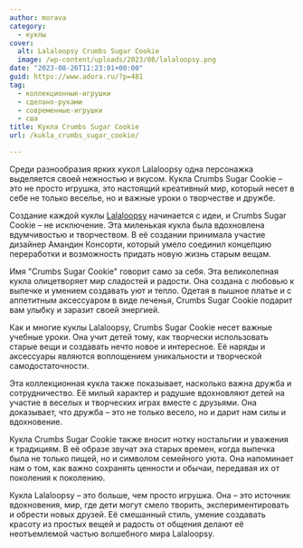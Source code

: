 ```yaml
---
author: morava
category:
  - куклы
cover:
  alt: Lalaloopsy Crumbs Sugar Cookie
  image: /wp-content/uploads/2023/08/lalaloopsy.png
date: "2023-08-26T11:23:01+00:00"
guid: https://www.adora.ru/?p=481
tag:
  - коллекционные-игрушки
  - сделано-руками
  - современные-игрушки
  - сша
title: Кукла Crumbs Sugar Cookie
url: /kukla_crumbs_sugar_cookie/

---
```

Среди разнообразия ярких кукол Lalaloopsy одна персонажка выделяется своей нежностью и вкусом. Кукла Crumbs Sugar Cookie – это не просто игрушка, это настоящий креативный мир, который несет в себе не только веселье, но и важные уроки о творчестве и дружбе.

Создание каждой куклы [Lalaloopsy](https://www.adora.ru/kukly-lalalupsi/478/) начинается с идеи, и Crumbs Sugar Cookie – не исключение. Эта миленькая кукла была вдохновлена вдумчивостью и творчеством. В её создании принимала участие дизайнер Амандин Консорти, который умело соединил концепцию переработки и возможность придать новую жизнь старым вещам.

Имя "Crumbs Sugar Cookie" говорит само за себя. Эта великолепная кукла олицетворяет мир сладостей и радости. Она создана с любовью к выпечке и умением создавать уют и тепло. Одетая в пышное платье и с аппетитным аксессуаром в виде печенья, Crumbs Sugar Cookie подарит вам улыбку и заразит своей энергией.

Как и многие куклы Lalaloopsy, Crumbs Sugar Cookie несет важные учебные уроки. Она учит детей тому, как творчески использовать старые вещи и создавать нечто новое и интересное. Её наряды и аксессуары являются воплощением уникальности и творческой самодостаточности.

Эта коллекционная кукла также показывает, насколько важна дружба и сотрудничество. Её милый характер и радушие вдохновляют детей на участие в веселых и творческих играх вместе с друзьями. Она доказывает, что дружба – это не только весело, но и дарит нам силы и вдохновение.

Кукла Crumbs Sugar Cookie также вносит нотку ностальгии и уважения к традициям. В её образе звучат эха старых времен, когда выпечка была не только пищей, но и символом семейного уюта. Она напоминает нам о том, как важно сохранять ценности и обычаи, передавая их от поколения к поколению.

Кукла Lalaloopsy – это больше, чем просто игрушка. Она – это источник вдохновения, мир, где дети могут смело творить, экспериментировать и обрести новых друзей. Её смешанный стиль, умение создавать красоту из простых вещей и радость от общения делают её неотъемлемой частью волшебного мира Lalaloopsy.
